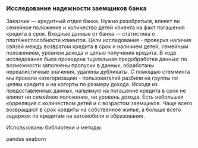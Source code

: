 ### Исследование надежности заемщиков банка
Заказчик — кредитный отдел банка. Нужно разобраться, влияет ли семейное положение и количество детей клиента на факт погашения кредита в срок. Входные данные от банка — статистика о платёжеспособности клиентов.
Цели исследования - проверка наличия связей между возвратом кредита в срок и наличием детей, семейным положением, уровнем дохода и целью получения кредита.
В ходе исследования была проведена тщательная предобработка данных: по возможности заполнены пропуски в данных, обработаны нереалистичные значения, удалены дубликаты.
С помощью стемминга мы провели категоризацию - пользователей разбили на группы по целям кредита и на когорты по размеру дохода.
Исходя из предоставленных данных, напрямую на погашение кредита в срок не влияет ни семейное положение, ни уровень дохода. Есть небольшая корреляция с количеством детей и с возрастом заемщиков.
Чаще всего возвращают в срок кредиты на собственное жилье, а больше всего задержек по кредитам на автомобили и образование.

Использованы библиотеки и методы:

pandas
seaborn
